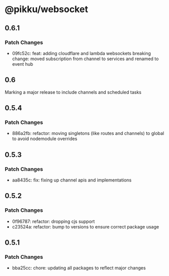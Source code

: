 # @pikku/websocket

## 0.6.1

### Patch Changes

- 09fc52c: feat: adding cloudflare and lambda websockets
  breaking change: moved subscription from channel to services and renamed to event hub

## 0.6

Marking a major release to include channels and scheduled tasks

## 0.5.4

### Patch Changes

- 886a2fb: refactor: moving singletons (like routes and channels) to global to avoid nodemodule overrides

## 0.5.3

### Patch Changes

- aa8435c: fix: fixing up channel apis and implementations

## 0.5.2

### Patch Changes

- 0f96787: refactor: dropping cjs support
- c23524a: refactor: bump to versions to ensure correct package usage

## 0.5.1

### Patch Changes

- bba25cc: chore: updating all packages to reflect major changes
